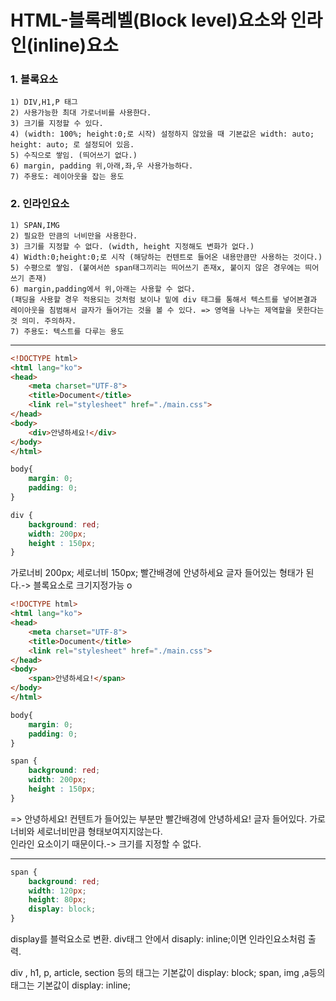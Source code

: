 # HTML-블록레벨(Block level)요소와 인라인(inline)요소

### 1. 블록요소
	1) DIV,H1,P 태그
	2) 사용가능한 최대 가로너비를 사용한다.
	3) 크기를 지정할 수 있다.
	4) (width: 100%; height:0;로 시작) 설정하지 않았을 때 기본값은 width: auto; height: auto; 로 설정되어 있음.
	5) 수직으로 쌓임. (띄어쓰기 없다.)
	6) margin, padding 위,아래,좌,우 사용가능하다.
	7) 주용도: 레이아웃을 잡는 용도
	
### 2. 인라인요소
	1) SPAN,IMG
	2) 필요한 만큼의 너비만을 사용한다.
	3) 크기를 지정할 수 없다. (width, height 지정해도 변화가 없다.)
	4) Width:0;height:0;로 시작 (해당하는 컨텐트로 들어온 내용만큼만 사용하는 것이다.) 
	5) 수평으로 쌓임. (붙여서쓴 span태그끼리는 띄어쓰기 존재x, 붙이지 않은 경우에는 띄어쓰기 존재)
	6) margin,padding에서 위,아래는 사용할 수 없다. 
    (패딩을 사용할 경우 적용되는 것처럼 보이나 밑에 div 태그를 통해서 텍스트를 넣어본결과 
    레이아웃을 침범해서 글자가 들어가는 것을 볼 수 있다. => 영역을 나누는 제역할을 못한다는 것 의미. 주의하자.
	7) 주용도: 텍스트를 다루는 용도
	
---
	
```html	
<!DOCTYPE html>
<html lang="ko">
<head>
    <meta charset="UTF-8">
    <title>Document</title>
    <link rel="stylesheet" href="./main.css">
</head>
<body>
    <div>안녕하세요!</div>
</body>
</html>
```
```css
body{
    margin: 0;
    padding: 0;
}

div {
    background: red;
    width: 200px;
    height : 150px;
}
```
가로너비 200px; 세로너비 150px; 빨간배경에 안녕하세요 글자 들어있는 형태가 된다.-> 블록요소로 크기지정가능 o

```html
<!DOCTYPE html>
<html lang="ko">
<head>
    <meta charset="UTF-8">
    <title>Document</title>
    <link rel="stylesheet" href="./main.css">
</head>
<body>
    <span>안녕하세요!</span>
</body>
</html>
```


```css
body{
    margin: 0;
    padding: 0;
}

span {
    background: red;
    width: 200px;
    height : 150px;
}
```
=> 안녕하세요! 컨텐트가 들어있는 부분만 빨간배경에 안녕하세요! 글자 들어있다. 가로너비와 세로너비만큼 형태보여지지않는다. <br>
인라인 요소이기 때문이다.-> 크기를 지정할 수 없다.


---

```css
span {
    background: red;
    width: 120px;
    height: 80px;
    display: block;
}
```
display를 블럭요소로 변환.
div태그 안에서 
disaply: inline;이면 인라인요소처럼 출력.


div , h1, p, article, section 등의 태그는 기본값이 display: block;
span, img ,a등의 태그는 기본값이 display: inline;

